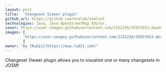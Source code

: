 ```yaml
---
layout: post
title:  'Changeset Viewer plugin'
github_url: https://github.com/osmlab/osmlint
technologies: Java, Java OpenStreetMap Editor.
cover: https://user-images.githubusercontent.com/1152236/35937653-deae6742-0c14-11e8-84a0-d65039afac45.gif
images: [
        'https://user-images.githubusercontent.com/1152236/35937653-deae6742-0c14-11e8-84a0-d65039afac45.gif'
        ]
owner: "By [Rub21](https://www.rub21.com)"
---
```

Changeset Viewer plugin allows you to visualize one or many changesets in JOSM!
